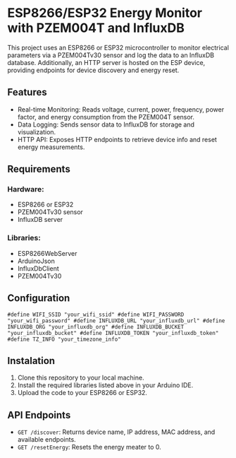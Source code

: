 # ESP8266/ESP32 Energy Monitor with PZEM004T and InfluxDB
This project uses an ESP8266 or ESP32 microcontroller to monitor electrical parameters via a PZEM004Tv30 sensor and log the data to an InfluxDB database. Additionally, an HTTP server is hosted on the ESP device, providing endpoints for device discovery and energy reset.

## Features

- Real-time Monitoring: Reads voltage, current, power, frequency, power factor, and energy consumption from the PZEM004T sensor.
- Data Logging: Sends sensor data to InfluxDB for storage and visualization.
- HTTP API: Exposes HTTP endpoints to retrieve device info and reset energy measurements.

## Requirements

### Hardware:
- ESP8266 or ESP32
- PZEM004Tv30 sensor
- InfluxDB server
  
### Libraries:

- ESP8266WebServer
- ArduinoJson
- InfluxDbClient
- PZEM004Tv30

## Configuration

`#define WIFI_SSID "your_wifi_ssid"
#define WIFI_PASSWORD "your_wifi_password"
#define INFLUXDB_URL "your_influxdb_url"
#define INFLUXDB_ORG "your_influxdb_org"
#define INFLUXDB_BUCKET "your_influxdb_bucket"
#define INFLUXDB_TOKEN "your_influxdb_token"
#define TZ_INFO "your_timezone_info"`

## Instalation
1. Clone this repository to your local machine.
2. Install the required libraries listed above in your Arduino IDE.
3. Upload the code to your ESP8266 or ESP32.

## API Endpoints
- `GET /discover`: Returns device name, IP address, MAC address, and available endpoints.
- `GET /resetEnergy`: Resets the energy meater to 0.


